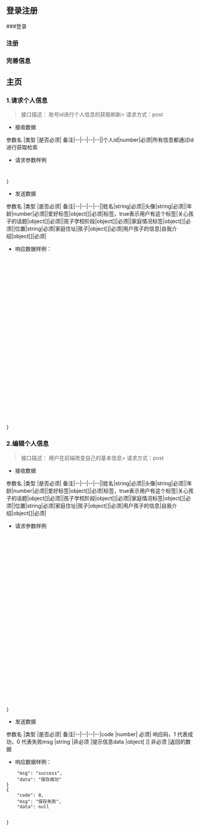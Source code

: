 
## 登录注册

###登录
### 注册
### 完善信息

## 主页

### **1.请求个人信息**
>接口描述： 账号id进行个人信息的获取刷新> 请求方式：post
 
>


- 接收数据

参数名	|类型	|是否必须|	备注|--|--|--|--||个人id|number|必须|所有信息都通过id进行获取检索




- 请求参数样例

```js{"id":1234


}
```
- 发送数据

参数名	|类型	|是否必须|	备注|--|--|--|--||姓名|string|必须||头像|string|必须||年龄|number|必须||爱好标签|object[]|必须|标签，true表示用户有这个标签|关心孩子的话题|object[]|必须||孩子学校阶段|object[]|必须||家庭情况标签|object[]|必须||位置|string|必须|家庭住址|孩子|object[]|必须|用户孩子的信息|自我介绍|object[]|必须|












- 响应数据样例：
```js{    "id" :1234,  "name":'xiao',  "age":40,  "HabitTag":    [{id:1,name:'美食',isselect:true},{id:2,name:'健身',isselect:false},{id:3,name:'旅游',isselect:false},{id:4,name:'时尚',isselect:true},{id:5,name:'美妆',isselect:false},{id:6,name:'读书',isselect:false},{id:8,name:'宠物',isselect:false},{id:7,name:'追星',isselect:false},{id:9,name:'户外运动',isselect:false},{id:10,name:'音乐',isselect:false},],"CCTag":[{id:1,name:'母乳喂养',isselect:true},{id:2,name:'产后问题',isselect:false},{id:3,name:'婴儿睡眠',isselect:false},{id:4,name:'婴儿食品',isselect:true},{id:5,name:'发育问题',isselect:false},{id:6,name:'课外课程',isselect:false},],//childconcern"CSTag":[{id:1,name:'学前班',isselect:true},{id:2,name:'日托所',isselect:false},{id:3,name:'小学',isselect:false},{id:4,name:'初中',isselect:true},{id:5,name:'课外补习',isselect:false}],"FTag":[{id:1,name:'单身妈妈',isselect:true},{id:2,name:'全职妈妈',isselect:false},{id:3,name:'兼职',isselect:false},{id:4,name:'备孕中',isselect:true},{id:5,name:'国际婚姻',isselect:false},{id:5,name:'和父母一起生活',isselect:false}],"child": [{id:1,name:'',sex:0,age:3},{id:2,name:'',sex:1,age:1},{id:3,name:'',sex:1,age:1},{id:4,name:'',sex:1,age:1},{id:5,name:'',sex:1,age:1}],"location": '河南郑州市',"introduction":'Hi，大家好啊！期待和其他宝妈们一起交流，共同成长，共享快乐和困惑。' +'希望通过宝妈App，我们能够建立更紧密的社群，互相支持，共同迎接育儿路上的挑战和喜悦。'
































}
```

### **2.编辑个人信息**
>接口描述： 用户在前端改变自己的基本信息> 请求方式：post
 
>


- 接收数据

参数名	|类型	|是否必须|	备注|--|--|--|--||姓名|string|必须||头像|string|必须||年龄|number|必须||爱好标签|object[]|必须|标签，true表示用户有这个标签|关心孩子的话题|object[]|必须||孩子学校阶段|object[]|必须||家庭情况标签|object[]|必须||位置|string|必须|家庭住址|孩子|object[]|必须|用户孩子的信息|自我介绍|object[]|必须|














- 请求参数样例

```js"id" :1,  "name":'xiao',  "age":40,  "HabitTag":    [{id:1,name:'美食',isselect:true},{id:2,name:'健身',isselect:false},{id:3,name:'旅游',isselect:false},{id:4,name:'时尚',isselect:true},{id:5,name:'美妆',isselect:false},{id:6,name:'读书',isselect:false},{id:8,name:'宠物',isselect:false},{id:7,name:'追星',isselect:false},{id:9,name:'户外运动',isselect:false},{id:10,name:'音乐',isselect:false},],"CCTag":[{id:1,name:'母乳喂养',isselect:true},{id:2,name:'产后问题',isselect:false},{id:3,name:'婴儿睡眠',isselect:false},{id:4,name:'婴儿食品',isselect:true},{id:5,name:'发育问题',isselect:false},{id:6,name:'课外课程',isselect:false},],//childconcern"CSTag":[{id:1,name:'学前班',isselect:true},{id:2,name:'日托所',isselect:false},{id:3,name:'小学',isselect:false},{id:4,name:'初中',isselect:true},{id:5,name:'课外补习',isselect:false}],"FTag":[{id:1,name:'单身妈妈',isselect:true},{id:2,name:'全职妈妈',isselect:false},{id:3,name:'兼职',isselect:false},{id:4,name:'备孕中',isselect:true},{id:5,name:'国际婚姻',isselect:false},{id:5,name:'和父母一起生活',isselect:false}],"child": [{id:1,name:'',sex:0,age:3},{id:2,name:'',sex:1,age:1},{id:3,name:'',sex:1,age:1},{id:4,name:'',sex:1,age:1},{id:5,name:'',sex:1,age:1}],"location": '河南郑州市',"introduction":'Hi，大家好啊！期待和其他宝妈们一起交流，共同成长，共享快乐和困惑。' +'希望通过宝妈App，我们能够建立更紧密的社群，互相支持，共同迎接育儿路上的挑战和喜悦。'

































}
```
- 发送数据

参数名	|类型	|是否必须|	备注|--|--|--|--|code	|number|	必须|	响应码，1 代表成功，0 代表失败msg	|string	|非必须	|提示信息data	|object[ ]|	非必须	|返回的数据





- 响应数据样例：
```js{    "code": 1,
    "msg": "success",
    "data": "保存成功"
}
{
    "code": 0,
    "msg": "保存失败",
    "data": null


}
```
<!--stackedit_data:
eyJoaXN0b3J5IjpbLTYyMjM1NDExOCwtMTQ1MDI2MDg3OCw5Nz
M3NzQ2MTQsLTM2Mjk4NDA5LC02ODA0MzEwMDhdfQ==
-->